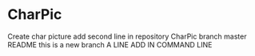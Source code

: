 # CharPic
Create char picture
add second line in repository CharPic branch master README
this is a new branch
A LINE ADD IN COMMAND LINE
